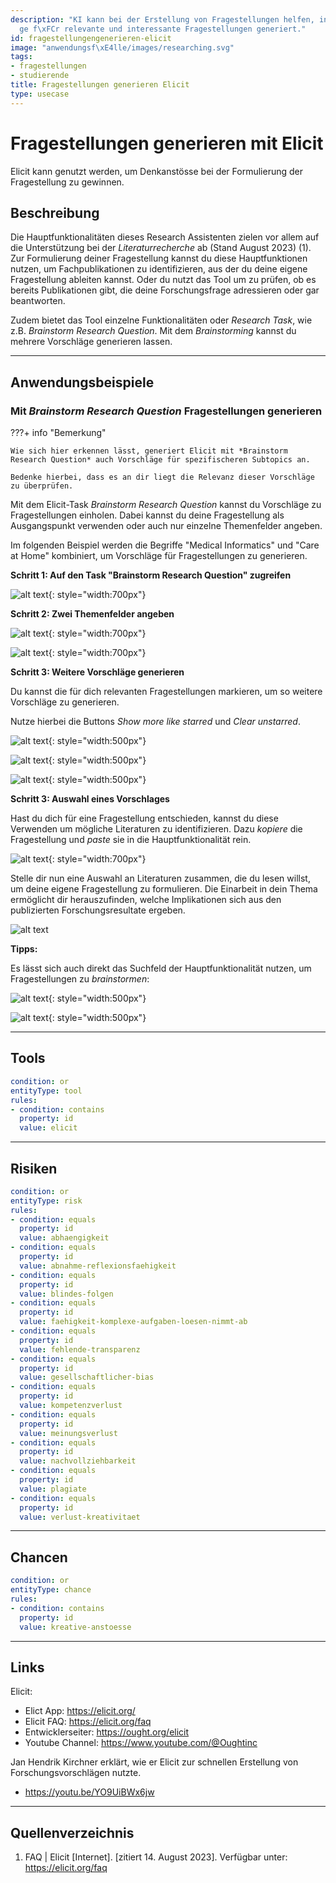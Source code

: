 ```yaml
---
description: "KI kann bei der Erstellung von Fragestellungen helfen, indem sie Vorschl\xE4\
  ge f\xFCr relevante und interessante Fragestellungen generiert."
id: fragestellungengenerieren-elicit
image: "anwendungsf\xE4lle/images/researching.svg"
tags:
- fragestellungen
- studierende
title: Fragestellungen generieren Elicit
type: usecase
---
```



# Fragestellungen generieren mit Elicit

Elicit kann genutzt werden, um Denkanstösse bei der Formulierung der Fragestellung zu gewinnen.


## Beschreibung
Die Hauptfunktionalitäten dieses Research Assistenten zielen vor allem auf die Unterstützung bei der *Literaturrecherche* ab (Stand August 2023) (1). Zur Formulierung deiner Fragestellung kannst du diese Hauptfunktionen nutzen, um Fachpublikationen zu identifizieren, aus der du deine eigene Fragestellung ableiten kannst. Oder du nutzt das Tool um zu prüfen, ob es bereits Publikationen gibt, die deine Forschungsfrage adressieren oder gar beantworten.

Zudem bietet das Tool einzelne Funktionalitäten oder *Research Task*, wie z.B. *Brainstorm Research Question*. Mit dem *Brainstorming* kannst du mehrere Vorschläge generieren lassen.

---

## Anwendungsbeispiele

### Mit *Brainstorm Research Question* Fragestellungen generieren

???+ info "Bemerkung"

    Wie sich hier erkennen lässt, generiert Elicit mit *Brainstorm Research Question* auch Vorschläge für spezifischeren Subtopics an.
    
    Bedenke hierbei, dass es an dir liegt die Relevanz dieser Vorschläge zu überprüfen.


Mit dem Elicit-Task *Brainstorm Research Question* kannst du Vorschläge zu Fragestellungen einholen.
Dabei kannst du deine Fragestellung als Ausgangspunkt verwenden oder auch nur einzelne Themenfelder angeben.

Im folgenden Beispiel werden die Begriffe "Medical Informatics" und "Care at Home" kombiniert, um Vorschläge für Fragestellungen zu generieren.


**Schritt 1: Auf den Task "Brainstorm Research Question" zugreifen** 

![alt text](../anwendungsfälle/images/elicit-brainstorm/elicit-brainstorm_1.png){: style="width:700px"}


**Schritt 2: Zwei Themenfelder angeben** 

![alt text](../anwendungsfälle/images/elicit-brainstorm/elicit-brainstorm_2.png){: style="width:700px"}

![alt text](../anwendungsfälle/images/elicit-brainstorm/elicit-brainstorm_3.png){: style="width:700px"}


**Schritt 3: Weitere Vorschläge generieren** 

Du kannst die für dich relevanten Fragestellungen markieren, um so weitere Vorschläge zu generieren.

Nutze hierbei die Buttons *Show more like starred* und *Clear unstarred*.

![alt text](../anwendungsfälle/images/elicit-brainstorm/elicit-brainstorm_4.png){: style="width:500px"}


![alt text](../anwendungsfälle/images/elicit-brainstorm/elicit-brainstorm_5.png){: style="width:500px"}


![alt text](../anwendungsfälle/images/elicit-brainstorm/elicit-brainstorm_6.png){: style="width:500px"}


**Schritt 3: Auswahl eines Vorschlages** 

Hast du dich für eine Fragestellung entschieden, kannst du diese Verwenden um mögliche Literaturen zu identifizieren.
Dazu *kopiere* die Fragestellung und *paste* sie in die Hauptfunktionalität rein.


![alt text](../anwendungsfälle/images/elicit-brainstorm/elicit-brainstorm_7b.png){: style="width:700px"}


Stelle dir nun eine Auswahl an Literaturen zusammen, die du lesen willst, um deine eigene Fragestellung zu formulieren.
Die Einarbeit in dein Thema ermöglicht dir herauszufinden, welche Implikationen sich aus den publizierten Forschungsresultate ergeben.


![alt text](../anwendungsfälle/images/elicit-brainstorm/elicit-brainstorm_8.png)


**Tipps:**

Es lässt sich auch direkt das Suchfeld der Hauptfunktionalität nutzen, um Fragestellungen zu *brainstormen*:

![alt text](../anwendungsfälle/images/elicit-brainstorm/elicit-brainstorm_9a.png){: style="width:500px"}

![alt text](../anwendungsfälle/images/elicit-brainstorm/elicit-brainstorm_9b.png){: style="width:500px"}

---

## Tools

```yaml
condition: or
entityType: tool
rules:
- condition: contains
  property: id
  value: elicit
```

---

## Risiken


```yaml
condition: or
entityType: risk
rules:
- condition: equals
  property: id
  value: abhaengigkeit
- condition: equals
  property: id
  value: abnahme-reflexionsfaehigkeit
- condition: equals
  property: id
  value: blindes-folgen
- condition: equals
  property: id
  value: faehigkeit-komplexe-aufgaben-loesen-nimmt-ab
- condition: equals
  property: id
  value: fehlende-transparenz
- condition: equals
  property: id
  value: gesellschaftlicher-bias
- condition: equals
  property: id
  value: kompetenzverlust
- condition: equals
  property: id
  value: meinungsverlust
- condition: equals
  property: id
  value: nachvollziehbarkeit
- condition: equals
  property: id
  value: plagiate
- condition: equals
  property: id
  value: verlust-kreativitaet
```

---

## Chancen

```yaml
condition: or
entityType: chance
rules:
- condition: contains
  property: id
  value: kreative-anstoesse
```

---

## Links

Elicit:
- Elict App: https://elicit.org/
- Elicit FAQ: https://elicit.org/faq
- Entwicklerseiter: https://ought.org/elicit
- Youtube Channel: https://www.youtube.com/@Oughtinc

Jan Hendrik Kirchner erklärt, wie er Elicit zur schnellen Erstellung von Forschungsvorschlägen nutzte.

- https://youtu.be/YO9UiBWx6jw

---

## Quellenverzeichnis
1.	FAQ | Elicit [Internet]. [zitiert 14. August 2023]. Verfügbar unter: https://elicit.org/faq

